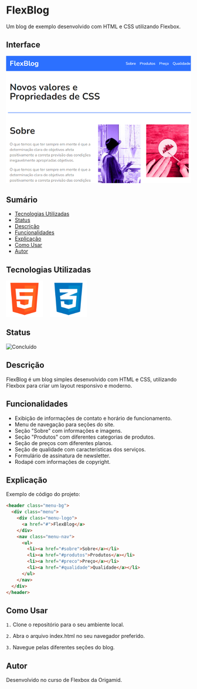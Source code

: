 # FlexBlog

Um blog de exemplo desenvolvido com HTML e CSS utilizando Flexbox.

## Interface

<div align="center">
  <img src="img/logo.png" alt="Imagem do Projeto" width="900">
</div>

## Sumário

- [Tecnologias Utilizadas](#tecnologias-utilizadas)
- [Status](#status)
- [Descrição](#descrição)
- [Funcionalidades](#funcionalidades)
- [Explicação](#explicação)
- [Como Usar](#como-usar)
- [Autor](#autor)

## Tecnologias Utilizadas

<div style="display: flex; flex-direction: row;">
  <div style="margin-right: 20px; display: flex; justify-content: flex-start;">
    <img src="img/html.png" alt="Logo HTML" width="100"/>
  </div>
  <div style="margin-right: 20px; display: flex; justify-content: flex-start;">
    <img src="img/css.png" alt="Logo CSS" width="100"/>
  </div>
</div>

## Status

![Concluído](http://img.shields.io/static/v1?label=STATUS&message=CONCLUIDO&color=GREEN&style=for-the-badge)

## Descrição

FlexBlog é um blog simples desenvolvido com HTML e CSS, utilizando Flexbox para criar um layout responsivo e moderno.

## Funcionalidades

- Exibição de informações de contato e horário de funcionamento.
- Menu de navegação para seções do site.
- Seção "Sobre" com informações e imagens.
- Seção "Produtos" com diferentes categorias de produtos.
- Seção de preços com diferentes planos.
- Seção de qualidade com características dos serviços.
- Formulário de assinatura de newsletter.
- Rodapé com informações de copyright.

## Explicação

Exemplo de código do projeto:

```html
<header class="menu-bg">
  <div class="menu">
    <div class="menu-logo">
      <a href="#">FlexBlog</a>
    </div>
    <nav class="menu-nav">
      <ul>
        <li><a href="#sobre">Sobre</a></li>
        <li><a href="#produtos">Produtos</a></li>
        <li><a href="#preco">Preço</a></li>
        <li><a href="#qualidade">Qualidade</a></li>
      </ul>
    </nav>
  </div>
</header>
```

## Como Usar

`1.` Clone o repositório para o seu ambiente local.

`2.` Abra o arquivo index.html no seu navegador preferido.

`3.` Navegue pelas diferentes seções do blog.

## Autor
Desenvolvido no curso de Flexbox da Origamid.